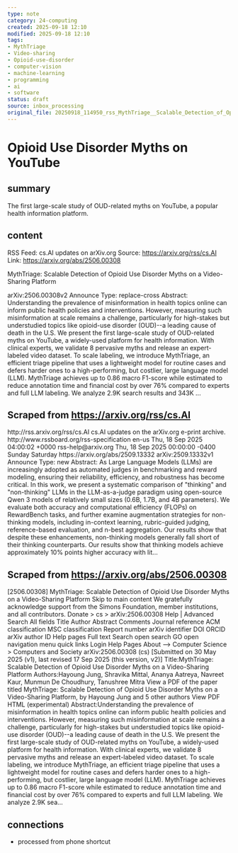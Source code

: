 ```yaml
---
type: note
category: 24-computing
created: 2025-09-18 12:10
modified: 2025-09-18 12:10
tags:
- MythTriage
- Video-sharing
- Opioid-use-disorder
- computer-vision
- machine-learning
- programming
- ai
- software
status: draft
source: inbox_processing
original_file: 20250918_114950_rss_MythTriage__Scalable_Detection_of_Opioid_Use_Disor.txt
---
```



# Opioid Use Disorder Myths on YouTube

## summary
The first large-scale study of OUD-related myths on YouTube, a popular health information platform.

## content
RSS Feed: cs.AI updates on arXiv.org
Source: https://arxiv.org/rss/cs.AI
Link: https://arxiv.org/abs/2506.00308

MythTriage: Scalable Detection of Opioid Use Disorder Myths on a Video-Sharing Platform

arXiv:2506.00308v2 Announce Type: replace-cross Abstract: Understanding the prevalence of misinformation in health topics online can inform public health policies and interventions. However, measuring such misinformation at scale remains a challenge, particularly for high-stakes but understudied topics like opioid-use disorder (OUD)--a leading cause of death in the U.S. We present the first large-scale study of OUD-related myths on YouTube, a widely-used platform for health information. With clinical experts, we validate 8 pervasive myths and release an expert-labeled video dataset. To scale labeling, we introduce MythTriage, an efficient triage pipeline that uses a lightweight model for routine cases and defers harder ones to a high-performing, but costlier, large language model (LLM). MythTriage achieves up to 0.86 macro F1-score while estimated to reduce annotation time and financial cost by over 76% compared to experts and full LLM labeling. We analyze 2.9K search results and 343K ...

## Scraped from https://arxiv.org/rss/cs.AI
<?xml version='1.0' encoding='UTF-8'?>
<rss xmlns:arxiv="http://arxiv.org/schemas/atom" xmlns:dc="http://purl.org/dc/elements/1.1/" xmlns:atom="http://www.w3.org/2005/Atom" xmlns:content="http://purl.org/rss/1.0/modules/content/" version="2.0">
  <channel>
    <title>cs.AI updates on arXiv.org</title>
    <link>http://rss.arxiv.org/rss/cs.AI</link>
    <description>cs.AI updates on the arXiv.org e-print archive.</description>
    <atom:link href="http://rss.arxiv.org/rss/cs.AI" rel="self" type="application/rss+xml"/>
    <docs>http://www.rssboard.org/rss-specification</docs>
    <language>en-us</language>
    <lastBuildDate>Thu, 18 Sep 2025 04:00:02 +0000</lastBuildDate>
    <managingEditor>rss-help@arxiv.org</managingEditor>
    <pubDate>Thu, 18 Sep 2025 00:00:00 -0400</pubDate>
    <skipDays>
      <day>Sunday</day>
      <day>Saturday</day>
    </skipDays>
    <item>
      <title>Explicit Reasoning Makes Better Judges: A Systematic Study on Accuracy, Efficiency, and Robustness</title>
      <link>https://arxiv.org/abs/2509.13332</link>
      <description>arXiv:2509.13332v1 Announce Type: new 
Abstract: As Large Language Models (LLMs) are increasingly adopted as automated judges in benchmarking and reward modeling, ensuring their reliability, efficiency, and robustness has become critical. In this work, we present a systematic comparison of "thinking" and "non-thinking" LLMs in the LLM-as-a-judge paradigm using open-source Qwen 3 models of relatively small sizes (0.6B, 1.7B, and 4B parameters). We evaluate both accuracy and computational efficiency (FLOPs) on RewardBench tasks, and further examine augmentation strategies for non-thinking models, including in-context learning, rubric-guided judging, reference-based evaluation, and n-best aggregation. Our results show that despite these enhancements, non-thinking models generally fall short of their thinking counterparts. Our results show that thinking models achieve approximately 10% points higher accuracy with lit...


## Scraped from https://arxiv.org/abs/2506.00308
[2506.00308] MythTriage: Scalable Detection of Opioid Use Disorder Myths on a Video-Sharing Platform Skip to main content We gratefully acknowledge support from the Simons Foundation, member institutions, and all contributors. Donate &gt; cs &gt; arXiv:2506.00308 Help | Advanced Search All fields Title Author Abstract Comments Journal reference ACM classification MSC classification Report number arXiv identifier DOI ORCID arXiv author ID Help pages Full text Search open search GO open navigation menu quick links Login Help Pages About --> Computer Science > Computers and Society arXiv:2506.00308 (cs) [Submitted on 30 May 2025 (v1), last revised 17 Sep 2025 (this version, v2)] Title:MythTriage: Scalable Detection of Opioid Use Disorder Myths on a Video-Sharing Platform Authors:Hayoung Jung, Shravika Mittal, Ananya Aatreya, Navreet Kaur, Munmun De Choudhury, Tanushree Mitra View a PDF of the paper titled MythTriage: Scalable Detection of Opioid Use Disorder Myths on a Video-Sharing Platform, by Hayoung Jung and 5 other authors View PDF HTML (experimental) Abstract:Understanding the prevalence of misinformation in health topics online can inform public health policies and interventions. However, measuring such misinformation at scale remains a challenge, particularly for high-stakes but understudied topics like opioid-use disorder (OUD)--a leading cause of death in the U.S. We present the first large-scale study of OUD-related myths on YouTube, a widely-used platform for health information. With clinical experts, we validate 8 pervasive myths and release an expert-labeled video dataset. To scale labeling, we introduce MythTriage, an efficient triage pipeline that uses a lightweight model for routine cases and defers harder ones to a high-performing, but costlier, large language model (LLM). MythTriage achieves up to 0.86 macro F1-score while estimated to reduce annotation time and financial cost by over 76% compared to experts and full LLM labeling. We analyze 2.9K sea...


## connections
- processed from phone shortcut

